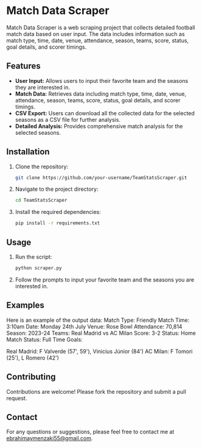 # Match Data Scraper

Match Data Scraper is a web scraping project that collects detailed football match data based on user input. The data includes information such as match type, time, date, venue, attendance, season, teams, score, status, goal details, and scorer timings.

## Features

- **User Input:** Allows users to input their favorite team and the seasons they are interested in.
- **Match Data:** Retrieves data including match type, time, date, venue, attendance, season, teams, score, status, goal details, and scorer timings.
- **CSV Export:** Users can download all the collected data for the selected seasons as a CSV file for further analysis.
- **Detailed Analysis:** Provides comprehensive match analysis for the selected seasons.

## Installation

1. Clone the repository:
    ```bash
    git clone https://github.com/your-username/TeamStatsScraper.git
    ```
2. Navigate to the project directory:
    ```bash
    cd TeamStatsScraper
    ```
3. Install the required dependencies:
    ```bash
    pip install -r requirements.txt
    ```

## Usage

1. Run the script:
    ```bash
    python scraper.py
    ```
2. Follow the prompts to input your favorite team and the seasons you are interested in.

## Examples

Here is an example of the output data:
Match Type: Friendly Match
Time: 3:10am
Date: Monday 24th July
Venue: Rose Bowl
Attendance: 70,814
Season: 2023-24
Teams: Real Madrid vs AC Milan
Score: 3-2
Status: Home
Match Status: Full Time
Goals:

Real Madrid: F Valverde (57', 59'), Vinicius Júnior (84')
AC Milan: F Tomori (25'), L Romero (42')

## Contributing

Contributions are welcome! Please fork the repository and submit a pull request.

## Contact

For any questions or suggestions, please feel free to contact me at ebrahimaymenzaki55@gmail.com.



